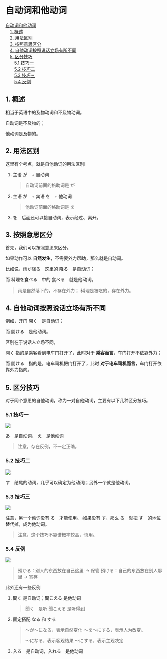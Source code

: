 # 自动词和他动词

<!-- MDTOC maxdepth:6 firsth1:1 numbering:0 flatten:0 bullets:0 updateOnSave:1 -->

[自动词和他动词](#自动词和他动词)   
&emsp;[1. 概述](#1-概述)   
&emsp;[2. 用法区别](#2-用法区别)   
&emsp;[3. 按照意思区分](#3-按照意思区分)   
&emsp;[4. 自他动词按照说话立场有所不同](#4-自他动词按照说话立场有所不同)   
&emsp;[5. 区分技巧](#5-区分技巧)   
&emsp;&emsp;[5.1 技巧一](#51-技巧一)   
&emsp;&emsp;[5.2 技巧二](#52-技巧二)   
&emsp;&emsp;[5.3 技巧三](#53-技巧三)   
&emsp;&emsp;[5.4 反例](#54-反例)   

<!-- /MDTOC -->

## 1. 概述

相当于英语中的及物动词和不及物动词。

自动词是不及物的；

他动词是及物的。

## 2. 用法区别

这里有个考点，就是自他动词的用法区别

1. 主语 が　+ 自动词

    > 自动词前面的格助词是 が
2. 主语 が　+ 宾语 を　+ 他动词

    > 他动词前面的格助词是 を
3. を　后面还可以接自动词，表示经过、离开。

## 3. 按照意思区分

首先，我们可以按照意思来区分。

如果动作可以 **自然发生**，不需要外力帮助，那么就是自动词。

比如说，雨が降る　这里的 降る　是自动词；

而 料理を食べる　中的 食べる　就是他动词。

> 雨是自然落下的，不存在外力；
> 料理是被吃的，存在外力。

## 4. 自他动词按照说话立场有所不同

例如，开门 開く　是自动词；

而 開ける　是他动词。

区别在于说话人立场不同，

開く 指的是乘客看到电车门打开了，此时对于 **乘客而言**，车门打开不依靠外力；

而 開ける　指的是，电车司机把门打开了，此时 **对于电车司机而言**，车门打开依靠外力指向。

## 5. 区分技巧

对于同个意思的自他动词，称为一对自他动词，主要有以下几种区分技巧。

### 5.1 技巧一

![](http://ww4.sinaimg.cn/large/65e4f1e6gw1fae4cd6mz0j21kw0wo43v.jpg)

あ　是自动词， え　是他动词

> 注意，存在反例，不一定正确。

### 5.2 技巧二

![](http://ww4.sinaimg.cn/large/65e4f1e6gw1fae4dtm5v0j21kw0x444a.jpg)

す　结尾的动词，几乎可以确定为他动词；另外一个就是他动词。


### 5.3 技巧三

![](http://ww1.sinaimg.cn/large/65e4f1e6jw1fae4gae9ncj21kw0x0dky.jpg)

注意，另一个动词没有 る　才能使用。
如果没有 す，那么 る　就把 す　的地位替代掉，成为他动词。

> 注意，这个技巧不靠谱概率较高，慎用。

### 5.4 反例

![](http://ww3.sinaimg.cn/large/65e4f1e6gw1fae4ijf1tyj21kw0x4djs.jpg)


> 預かる：别人的东西放在自己这里 -> 保管
> 預ける：自己的东西放在别人那里 -> 寄存

此外还有一些反例

1. 聞く 是自动词；聞こえる 是他动词

    > 聞く　是听
    > 聞こえる 是听得到
2. 固定搭配 なる 和 する

    > 〜が〜になる，表示自然变化
    > 〜を〜にする，表示人为改变。
    >
    > 〜になる，表示客观结果
    > 〜にする，表示主观决定
3. 入る　是自动词，入れる　是他动词
